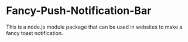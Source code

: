 # Fancy-Push-Notification-Bar
This is a node.js module package that can be used in websites to make a fancy toast notification.
